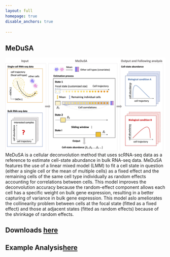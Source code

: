 ```yaml
---
layout: full
homepage: true
disable_anchors: true

---
```

## MeDuSA
![iDEA\_pipeline](Overview2.jpg)
MeDuSA is a cellular deconvolution method that uses scRNA-seq data as a reference to estimate cell-state abundance in bulk RNA-seq data. MeDuSA features the use of a linear mixed model (LMM) to fit a cell state in question (either a single cell or the mean of multiple cells) as a fixed effect and the remaining cells of the same cell type individually as random effects accounting for correlations between cells. This model improves the deconvolution accuracy because the random-effect component allows each cell has a specific weight on bulk gene expression, resulting in a better capturing of variance in bulk gene expression. This model aslo ameliorates the collinearity problem between cells at the focal state (fitted as a fixed effect) and those at adjacent states (fitted as random effects) because of the shrinkage of random effects.

## Downloads [here](https://github.com/LeonSong1995/MeDuSA)

## Example Analysis[here](https://github.com/LeonSong1995/MeDuSA)
